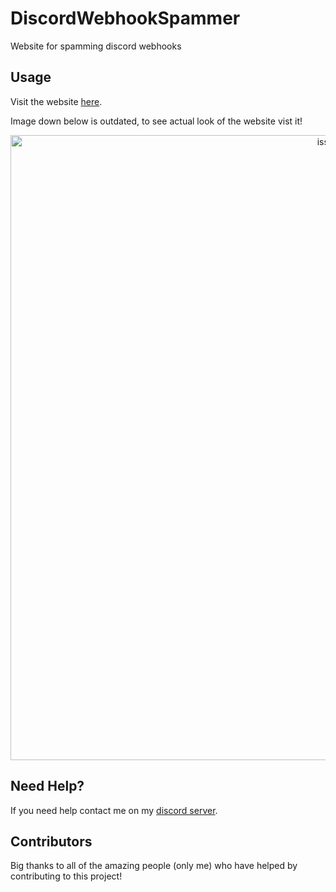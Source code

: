# DiscordWebhookSpammer
Website for spamming discord webhooks

## Usage

Visit the website [here]().

Image down below is outdated, to see actual look of the website vist it!

<p align="center">
  <img alt="issue" src="" width="1000px">
</p>

## Need Help?

If you need help contact me on my [discord server](https://discord.gg/xgET5epJE6).

## Contributors

Big thanks to all of the amazing people (only me) who have helped by contributing to this project!

